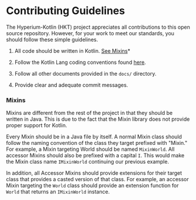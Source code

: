 # Contributing Guidelines

The Hyperium-Kotlin (HKT) project appreciates all contributions to this open source repository.
However, for your work to meet our standards, you should follow these simple guidelines.

1. All code should be written in Kotlin. [See Mixins](#mixins)*

2. Follow the Kotlin Lang coding conventions found [here](https://kotlinlang.org/docs/reference/coding-conventions.html).

3. Follow all other documents provided in the `docs/` directory.

4. Provide clear and adequate commit messages.


### Mixins

Mixins are different from the rest of the project in that they should be written in Java. This is due to the fact
that the Mixin library does not provide proper support for Kotlin.

Every Mixin should be in a Java file by itself. A normal Mixin class should follow the naming convention of
the class they target prefixed with "Mixin." For example, a Mixin targeting World should be named
`MixinWorld`. All accessor Mixins should also be prefixed with a capital `I`. This would make the Mixin
class name `IMixinWorld` continuing our previous example.

In addition, all Accessor Mixins should provide extensions for their target class that provides a casted version
of that class. For example, an accessor Mixin targeting the `World` class should provide an extension function
for `World` that returns an `IMixinWorld` instance.